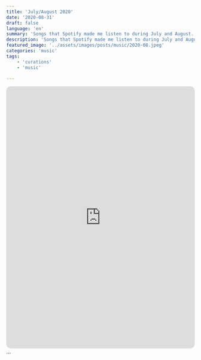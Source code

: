 ```yaml
---
title: 'July/August 2020'
date: '2020-08-31'
draft: false
language: 'en'
summary: 'Songs that Spotify made me listen to during July and August.'
description: 'Songs that Spotify made me listen to during July and August.'
featured_image: '../assets/images/posts/music/2020-08.jpeg'
categories: 'music'
tags:
    - 'curations'
    - 'music'

---
```

<!-- @format -->
<iframe
    style="border-radius:12px"
    src="https://open.spotify.com/embed/playlist/60Sr08qiVJyJf6ePUOhCiA"
    width="100%"
    height="700"
    frameBorder="0"
    allowfullscreen=""
    allow="
        autoplay;
        clipboard-write;
        encrypted-media;
        fullscreen;
        picture-in-picture
        "
    loading="lazy"
    ></iframe>
...
